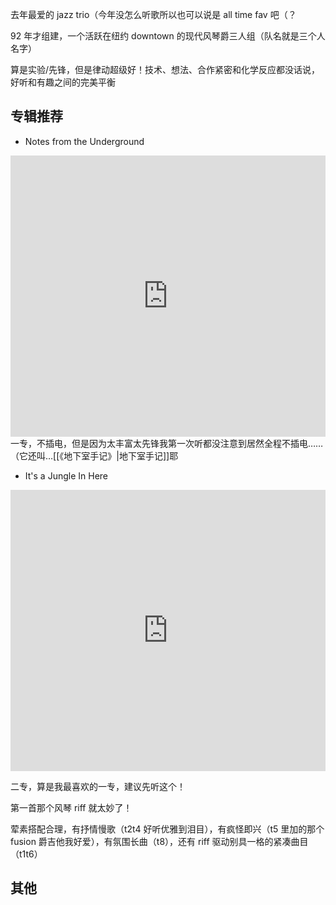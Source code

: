 ---
---

去年最爱的 jazz trio（今年没怎么听歌所以也可以说是 all time fav 吧（？

92 年才组建，一个活跃在纽约 downtown 的现代风琴爵三人组（队名就是三个人名字）  

算是实验/先锋，但是律动超级好！技术、想法、合作紧密和化学反应都没话说，好听和有趣之间的完美平衡

## 专辑推荐
- Notes from the Underground
<iframe allow="autoplay *; encrypted-media *; fullscreen *; clipboard-write" frameborder="0" height="450" style="width:100%;max-width:660px;overflow:hidden;background:transparent;" sandbox="allow-forms allow-popups allow-same-origin allow-scripts allow-storage-access-by-user-activation allow-top-navigation-by-user-activation" src="https://embed.music.apple.com/hk/album/notes-from-the-underground/1068734226?l=en"></iframe>
一专，不插电，但是因为太丰富太先锋我第一次听都没注意到居然全程不插电……（它还叫…[[《地下室手记》|地下室手记]]耶  


- It's a Jungle In Here
<iframe allow="autoplay *; encrypted-media *; fullscreen *; clipboard-write" frameborder="0" height="450" style="width:100%;max-width:660px;overflow:hidden;background:transparent;" sandbox="allow-forms allow-popups allow-same-origin allow-scripts allow-storage-access-by-user-activation allow-top-navigation-by-user-activation" src="https://embed.music.apple.com/hk/album/its-a-jungle-in-here/160783013?l=en"></iframe>


二专，算是我最喜欢的一专，建议先听这个！

第一首那个风琴 riff 就太妙了！

荤素搭配合理，有抒情慢歌（t2t4 好听优雅到泪目），有疯怪即兴（t5 里加的那个 fusion 爵吉他我好爱），有氛围长曲（t8），还有 riff 驱动别具一格的紧凑曲目（t1t6） 


## 其他
